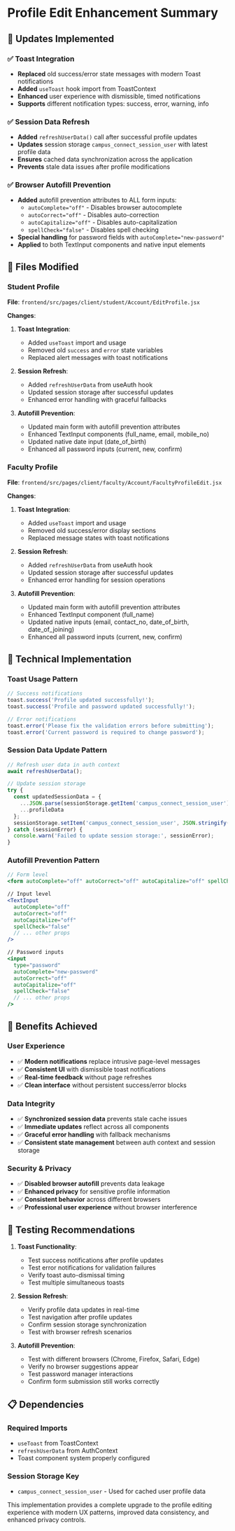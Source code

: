 # Profile Edit Enhancement Summary

## 🚀 Updates Implemented

### ✅ Toast Integration
- **Replaced** old success/error state messages with modern Toast notifications
- **Added** `useToast` hook import from ToastContext
- **Enhanced** user experience with dismissible, timed notifications
- **Supports** different notification types: success, error, warning, info

### ✅ Session Data Refresh
- **Added** `refreshUserData()` call after successful profile updates
- **Updates** session storage `campus_connect_session_user` with latest profile data
- **Ensures** cached data synchronization across the application
- **Prevents** stale data issues after profile modifications

### ✅ Browser Autofill Prevention
- **Added** autofill prevention attributes to ALL form inputs:
  - `autoComplete="off"` - Disables browser autocomplete
  - `autoCorrect="off"` - Disables auto-correction
  - `autoCapitalize="off"` - Disables auto-capitalization
  - `spellCheck="false"` - Disables spell checking
- **Special handling** for password fields with `autoComplete="new-password"`
- **Applied** to both TextInput components and native input elements

## 📁 Files Modified

### Student Profile
**File**: `frontend/src/pages/client/student/Account/EditProfile.jsx`

**Changes**:
1. **Toast Integration**:
   - Added `useToast` import and usage
   - Removed old `success` and `error` state variables
   - Replaced alert messages with toast notifications

2. **Session Refresh**:
   - Added `refreshUserData` from useAuth hook
   - Updated session storage after successful updates
   - Enhanced error handling with graceful fallbacks

3. **Autofill Prevention**:
   - Updated main form with autofill prevention attributes
   - Enhanced TextInput components (full_name, email, mobile_no)
   - Updated native date input (date_of_birth)
   - Enhanced all password inputs (current, new, confirm)

### Faculty Profile
**File**: `frontend/src/pages/client/faculty/Account/FacultyProfileEdit.jsx`

**Changes**:
1. **Toast Integration**:
   - Added `useToast` import and usage
   - Removed old success/error display sections
   - Replaced message states with toast notifications

2. **Session Refresh**:
   - Added `refreshUserData` from useAuth hook
   - Updated session storage after successful updates
   - Enhanced error handling for session operations

3. **Autofill Prevention**:
   - Updated main form with autofill prevention attributes
   - Enhanced TextInput component (full_name)
   - Updated native inputs (email, contact_no, date_of_birth, date_of_joining)
   - Enhanced all password inputs (current, new, confirm)

## 🔧 Technical Implementation

### Toast Usage Pattern
```javascript
// Success notifications
toast.success('Profile updated successfully!');
toast.success('Profile and password updated successfully!');

// Error notifications  
toast.error('Please fix the validation errors before submitting');
toast.error('Current password is required to change password');
```

### Session Data Update Pattern
```javascript
// Refresh user data in auth context
await refreshUserData();

// Update session storage
try {
  const updatedSessionData = {
    ...JSON.parse(sessionStorage.getItem('campus_connect_session_user') || '{}'),
    ...profileData
  };
  sessionStorage.setItem('campus_connect_session_user', JSON.stringify(updatedSessionData));
} catch (sessionError) {
  console.warn('Failed to update session storage:', sessionError);
}
```

### Autofill Prevention Pattern
```jsx
// Form level
<form autoComplete="off" autoCorrect="off" autoCapitalize="off" spellCheck="false">

// Input level  
<TextInput
  autoComplete="off"
  autoCorrect="off"
  autoCapitalize="off"
  spellCheck="false"
  // ... other props
/>

// Password inputs
<input
  type="password"
  autoComplete="new-password"
  autoCorrect="off"
  autoCapitalize="off"
  spellCheck="false"
  // ... other props
/>
```

## 🎯 Benefits Achieved

### User Experience
- ✅ **Modern notifications** replace intrusive page-level messages
- ✅ **Consistent UI** with dismissible toast notifications
- ✅ **Real-time feedback** without page refreshes
- ✅ **Clean interface** without persistent success/error blocks

### Data Integrity  
- ✅ **Synchronized session data** prevents stale cache issues
- ✅ **Immediate updates** reflect across all components
- ✅ **Graceful error handling** with fallback mechanisms
- ✅ **Consistent state management** between auth context and session storage

### Security & Privacy
- ✅ **Disabled browser autofill** prevents data leakage
- ✅ **Enhanced privacy** for sensitive profile information
- ✅ **Consistent behavior** across different browsers
- ✅ **Professional user experience** without browser interference

## 🧪 Testing Recommendations

1. **Toast Functionality**:
   - Test success notifications after profile updates
   - Test error notifications for validation failures
   - Verify toast auto-dismissal timing
   - Test multiple simultaneous toasts

2. **Session Refresh**:
   - Verify profile data updates in real-time
   - Test navigation after profile updates
   - Confirm session storage synchronization
   - Test with browser refresh scenarios

3. **Autofill Prevention**:
   - Test with different browsers (Chrome, Firefox, Safari, Edge)
   - Verify no browser suggestions appear
   - Test password manager interactions
   - Confirm form submission still works correctly

## 📋 Dependencies

### Required Imports
- `useToast` from ToastContext
- `refreshUserData` from AuthContext  
- Toast component system properly configured

### Session Storage Key
- `campus_connect_session_user` - Used for cached user profile data

This implementation provides a complete upgrade to the profile editing experience with modern UX patterns, improved data consistency, and enhanced privacy controls.
